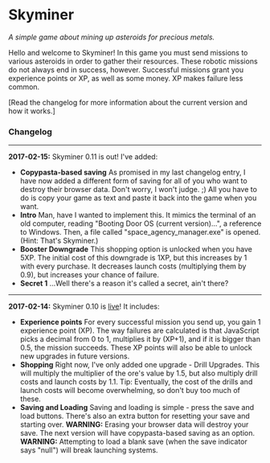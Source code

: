 # Skyminer
_A simple game about mining up asteroids for precious metals._

Hello and welcome to Skyminer! In this game you must send missions to various asteroids in order to gather their resources. These robotic missions do not always end in success, however. Successful missions grant you experience points or XP, as well as some money. XP makes failure less common.

[Read the changelog for more information about the current version and how it works.]

### Changelog
---
**2017-02-15:** Skyminer 0.11 is out! I've added:
* **Copypasta-based saving** As promised in my last changelog entry, I have now added a different form of saving for all of you who want to destroy their browser data. Don't worry, I won't judge. ;) All you have to do is copy your game as text and paste it back into the game when you want.
* **Intro** Man, have I wanted to implement this. It mimics the terminal of an old computer, reading "Booting Door OS (current version)...", a reference to Windows. Then, a file called "space_agency_manager.exe" is opened. (Hint: That's Skyminer.)
* **Booster Downgrade** This shopping option is unlocked when you have 5XP. The initial cost of this downgrade is 1XP, but this increases by 1 with every purchase. It decreases launch costs (multiplying them by 0.9), but increases your chance of failure.
* **Secret 1** ...Well there's a reason it's called a secret, ain't there?
---
**2017-02-14:** Skyminer 0.10 is [live](https://thepixelguy.github.io/skyminer)! It includes:
* **Experience points** For every successful mission you send up, you gain 1 experience point (XP). The way failures are calculated is that JavaScript picks a decimal from 0 to 1, multiplies it by (XP+1), and if it is bigger than 0.5, the mission succeeds. These XP points will also be able to unlock new upgrades in future versions.
* **Shopping** Right now, I've only added one upgrade - Drill Upgrades. This will multiply the multiplier of the ore's value by 1.5, but also multiply drill costs and launch costs by 1.1. Tip: Eventually, the cost of the drills and launch costs will become overwhelming, so don't buy too much of these.
* **Saving and Loading** Saving and loading is simple - press the save and load buttons. There's also an extra button for resetting your save and starting over. **WARNING:** Erasing your browser data will destroy your save. The next version will have copypasta-based saving as an option. **WARNING:** Attempting to load a blank save (when the save indicator says "null") will break launching systems.

